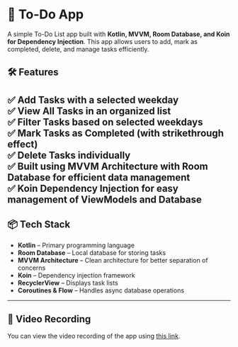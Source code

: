 # 📌 To-Do App

A simple To-Do List app built with **Kotlin, MVVM, Room Database, and Koin for Dependency Injection**. This app allows users to add, mark as completed, delete, and manage tasks efficiently.

## 🛠️ Features
✅ **Add Tasks** with a selected weekday  
✅ **View All Tasks** in an organized list  
✅ **Filter Tasks** based on selected weekdays  
✅ **Mark Tasks as Completed** (with strikethrough effect)  
✅ **Delete Tasks** individually  
✅ Built using **MVVM Architecture** with **Room Database** for efficient data management  
✅ **Koin Dependency Injection** for easy management of ViewModels and Database
---

## 📦 Tech Stack
- **Kotlin** – Primary programming language
- **Room Database** – Local database for storing tasks
- **MVVM Architecture** – Clean architecture for better separation of concerns
- **Koin** – Dependency injection framework
- **RecyclerView** – Displays task lists
- **Coroutines & Flow** – Handles async database operations

---

## 🎥 Video Recording
You can view the video recording of the app using [this link](https://drive.google.com/file/d/1BE1ENIsb5WCIi-TMjFwJzjrIHwHCDpTr/view?usp=sharing).
